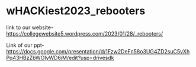 # wHACKiest2023_rebooters
link to our website-https://collegewebsite5.wordpress.com/2023/01/28/_rebooters/


Link of our ppt- https://docs.google.com/presentation/d/1Fzw2DeFn58o3UG4ZD2suC5vXhPq43HBzZbWOIyWD6iM/edit?usp=drivesdk

